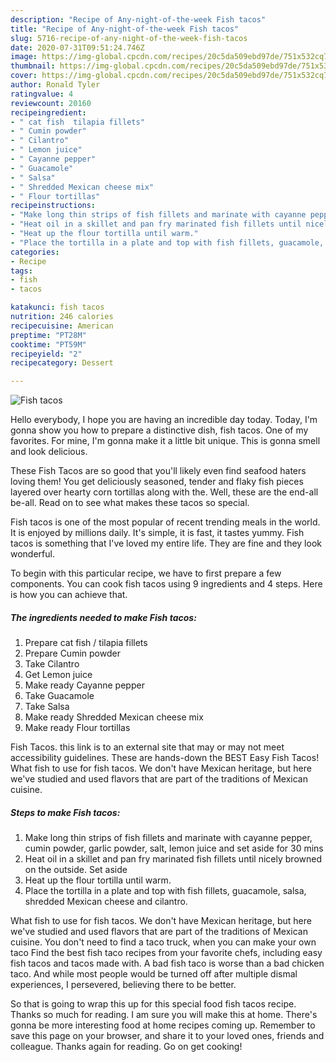 ```yaml
---
description: "Recipe of Any-night-of-the-week Fish tacos"
title: "Recipe of Any-night-of-the-week Fish tacos"
slug: 5716-recipe-of-any-night-of-the-week-fish-tacos
date: 2020-07-31T09:51:24.746Z
image: https://img-global.cpcdn.com/recipes/20c5da509ebd97de/751x532cq70/fish-tacos-recipe-main-photo.jpg
thumbnail: https://img-global.cpcdn.com/recipes/20c5da509ebd97de/751x532cq70/fish-tacos-recipe-main-photo.jpg
cover: https://img-global.cpcdn.com/recipes/20c5da509ebd97de/751x532cq70/fish-tacos-recipe-main-photo.jpg
author: Ronald Tyler
ratingvalue: 4
reviewcount: 20160
recipeingredient:
- " cat fish  tilapia fillets"
- " Cumin powder"
- " Cilantro"
- " Lemon juice"
- " Cayanne pepper"
- " Guacamole"
- " Salsa"
- " Shredded Mexican cheese mix"
- " Flour tortillas"
recipeinstructions:
- "Make long thin strips of fish fillets and marinate with cayanne pepper, cumin powder, garlic powder, salt, lemon juice and set aside for 30 mins"
- "Heat oil in a skillet and pan fry marinated fish fillets until nicely browned on the outside. Set aside"
- "Heat up the flour tortilla until warm."
- "Place the tortilla in a plate and top with fish fillets, guacamole, salsa, shredded Mexican cheese and cilantro."
categories:
- Recipe
tags:
- fish
- tacos

katakunci: fish tacos 
nutrition: 246 calories
recipecuisine: American
preptime: "PT28M"
cooktime: "PT59M"
recipeyield: "2"
recipecategory: Dessert

---
```



![Fish tacos](https://img-global.cpcdn.com/recipes/20c5da509ebd97de/751x532cq70/fish-tacos-recipe-main-photo.jpg)

Hello everybody, I hope you are having an incredible day today. Today, I'm gonna show you how to prepare a distinctive dish, fish tacos. One of my favorites. For mine, I'm gonna make it a little bit unique. This is gonna smell and look delicious.

These Fish Tacos are so good that you&#39;ll likely even find seafood haters loving them! You get deliciously seasoned, tender and flaky fish pieces layered over hearty corn tortillas along with the. Well, these are the end-all be-all. Read on to see what makes these tacos so special.

Fish tacos is one of the most popular of recent trending meals in the world. It is enjoyed by millions daily. It's simple, it is fast, it tastes yummy. Fish tacos is something that I've loved my entire life. They are fine and they look wonderful.


To begin with this particular recipe, we have to first prepare a few components. You can cook fish tacos using 9 ingredients and 4 steps. Here is how you can achieve that.

<!--inarticleads1-->

##### The ingredients needed to make Fish tacos:

1. Prepare  cat fish / tilapia fillets
1. Prepare  Cumin powder
1. Take  Cilantro
1. Get  Lemon juice
1. Make ready  Cayanne pepper
1. Take  Guacamole
1. Take  Salsa
1. Make ready  Shredded Mexican cheese mix
1. Make ready  Flour tortillas


Fish Tacos. this link is to an external site that may or may not meet accessibility guidelines. These are hands-down the BEST Easy Fish Tacos! What fish to use for fish tacos. We don&#39;t have Mexican heritage, but here we&#39;ve studied and used flavors that are part of the traditions of Mexican cuisine. 

<!--inarticleads2-->

##### Steps to make Fish tacos:

1. Make long thin strips of fish fillets and marinate with cayanne pepper, cumin powder, garlic powder, salt, lemon juice and set aside for 30 mins
1. Heat oil in a skillet and pan fry marinated fish fillets until nicely browned on the outside. Set aside
1. Heat up the flour tortilla until warm.
1. Place the tortilla in a plate and top with fish fillets, guacamole, salsa, shredded Mexican cheese and cilantro.


What fish to use for fish tacos. We don&#39;t have Mexican heritage, but here we&#39;ve studied and used flavors that are part of the traditions of Mexican cuisine. You don&#39;t need to find a taco truck, when you can make your own taco Find the best fish taco recipes from your favorite chefs, including easy fish tacos and tacos made with. A bad fish taco is worse than a bad chicken taco. And while most people would be turned off after multiple dismal experiences, I persevered, believing there to be better. 

So that is going to wrap this up for this special food fish tacos recipe. Thanks so much for reading. I am sure you will make this at home. There's gonna be more interesting food at home recipes coming up. Remember to save this page on your browser, and share it to your loved ones, friends and colleague. Thanks again for reading. Go on get cooking!
